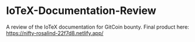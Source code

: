 # IoTeX-Documentation-Review
 A review of the IoTeX documentation for GitCoin bounty. Final product here: https://nifty-rosalind-22f7d8.netlify.app/
